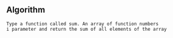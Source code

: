 ## Algorithm 

```
Type a function called sum. An array of function numbers 
i parameter and return the sum of all elements of the array 
```
